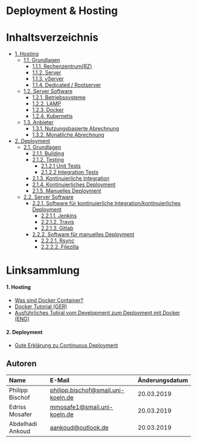 # Deployment & Hosting

# Inhaltsverzeichnis
- [1. Hosting](hosting/README.md)
    - [1.1. Grundlagen](hosting/grundlagen.md)
        - [1.1.1. Rechenzentrum(RZ)](hosting/grundlagen.md#rechenzentrum-rz)
        - [1.1.2. Server](hosting/grundlagen.md#server)
        - [1.1.3. vServer](hosting/grundlagen.md#vserver-virtuelle-server)
        - [1.1.4. Dedicated / Rootserver](hosting/grundlagen.md#dedicated--und-root-server-root-server-und-dedicated-server-sind-bis-auf-die-hardware-das-selbe)
    - [1.2. Server Software](hosting/software.md)
        - [1.2.1. Betriebssysteme](hosting/software.md#betriebssysteme)
        - [1.2.2. LAMP](hosting/software.md#LAMP)
        - [1.2.3. Docker](hosting/software.md#Docker)
        - [1.2.4. Kubernetis](hosting/software.md#Kubernetis)
    - [1.3. Anbieter](hosting/anbieter.md)
        - [1.3.1. Nutzungsbasierte Abrechnung](hosting/anbieter.md#Nutzungsbasierte-Abrechnung)
        - [1.3.2. Monatliche Abrechnung](hosting/anbieter.md#Monatliche-Abrechnung)
- [2. Deployment](deployment/README.md)
    - [2.1. Grundlagen](deployment/grundlagen.md)
        - [2.1.1. Building](deployment/grundlagen.md#Building)
        - [2.1.2. Testing](deployment/grundlagen.md#Testing)
            - [2.1.2.1 Unit Tests](deployment/grundlagen.md#Unit-Tests)
            - [2.1.2.2 Integration Tests](deployment/grundlagen.md#Integration-Tests)
        - [2.1.3. Kontinuierliche Integration](deployment/grundlagen.md#Kontinuierliche-Integration)
        - [2.1.4. Kontinuierliches Deployment](deployment/grundlagen.md#Kontinuierliches-Deployment)
        - [2.1.5. Manuelles Deployment](deployment/grundlagen.md#Manuelles-Deployment)
    - [2.2. Server Software](deployment/software.md)
        - [2.2.1. Software für kontinuierliche Integration/kontinuierliches Deployment](deployment/software.md#software-für-kontinuierliche-integrationkontinuierliches-deployment)
            - [2.2.1.1. Jenkins](deployment/software.md#Jenkins)
            - [2.2.1.2. Travis](deployment/software.md#Travis)
            - [2.2.1.3. Gitlab](deployment/software.md#Gitlab)
        - [2.2.2. Software für manuelles Deployment](deployment/software.md#software-für-manuelles-deployment)
            - [2.2.2.1. Rsync](deployment/software.md#Rsync)
            - [2.2.2.2. Filezilla](deployment/software.md#Filezilla)
            
# Linksammlung

#### 1. Hosting
- [Was sind Docker Container?](https://www.dev-insider.de/was-sind-docker-container-a-597762/)
- [Docker Tutorial (GER)](https://jaxenter.de/einfuehrung-docker-tutorial-container-61528)
- [Ausführliches Tutiral vom Development zum Deployment mit Docker (ENG)](https://docker-curriculum.com/)

#### 2. Deployment
- [Gute Erklärung zu Continuous Deployment](https://www.dev-insider.de/was-ist-continuous-deployment-a-652804/)


## Autoren

|      Name       |               E-Mail               |  Änderungsdatum  |
|:----------------|:-----------------------------------|:-----------------|
| Philipp Bischof | philipp.bischof@smail.uni-koeln.de |    20.03.2019    |
| Edriss Mosafer  | mmosafe1@smail.uni-koeln.de        |    20.03.2019    |
| Abdelhadi Ankoud| aankoud@outlook.de                 |    20.03.2019    |
